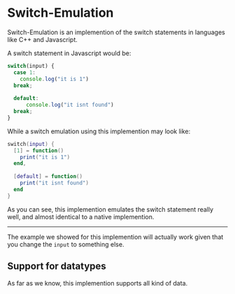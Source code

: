 # Switch-Emulation
Switch-Emulation is an implemention of the switch statements in languages like C++ and Javascript.

A switch statement in Javascript would be:
```javascript 
switch(input) {
  case 1:
    console.log("it is 1")
  break;
  
  default:
      console.log("it isnt found")
  break;
}
```

While a switch emulation using this implemention may look like:
```lua
switch(input) {
  [1] = function() 
    print("it is 1") 
  end,
  
  [default] = function() 
    print("it isnt found")
  end
}
```

As you can see, this implemention emulates the switch statement really well, and almost identical to a native implemention.

___________

The example we showed for this implemention will actually work given that you change the `input` to something else. 

## Support for datatypes
As far as we know, this implemention supports all kind of data.
